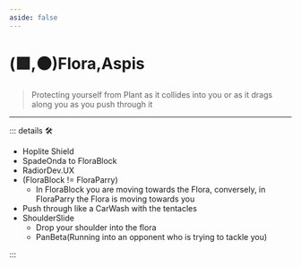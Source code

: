 ```yaml
---
aside: false
---
```

# (🟩,🟠)<ekos>Flora</ekos>,<motor>Aspis</motor>

> Protecting yourself from Plant as it collides into you or as it drags along you as you push through it

---

<!-- =================================================== -->
<!-- =================================================== -->
<!-- =================================================== -->
<!-- =================================================== -->
<!-- =================================================== -->
::: details 🛠

- Hoplite Shield
- SpadeOnda to FloraBlock
- RadiorDev.UX
- (FloraBlock != FloraParry)
    - In FloraBlock you are moving towards the Flora, conversely, in FloraParry the Flora is moving towards you
- Push through like a CarWash with the tentacles
- ShoulderSlide
    - Drop your shoulder into the flora
    - PanBeta(Running into an opponent who is trying to tackle you)

:::
